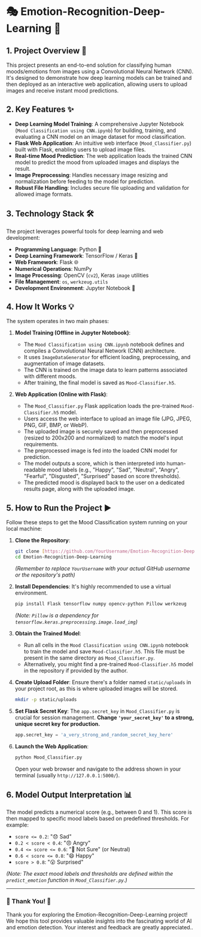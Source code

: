 # 🎭 Emotion-Recognition-Deep-Learning 🧠

## 1. Project Overview 🌟

This project presents an end-to-end solution for classifying human moods/emotions from images using a Convolutional Neural Network (CNN). It's designed to demonstrate how deep learning models can be trained and then deployed as an interactive web application, allowing users to upload images and receive instant mood predictions.

## 2. Key Features ✨

* **Deep Learning Model Training**: A comprehensive Jupyter Notebook (`Mood Classification using CNN.ipynb`) for building, training, and evaluating a CNN model on an image dataset for mood classification.
* **Flask Web Application**: An intuitive web interface (`Mood_Classifier.py`) built with Flask, enabling users to upload image files.
* **Real-time Mood Prediction**: The web application loads the trained CNN model to predict the mood from uploaded images and displays the result.
* **Image Preprocessing**: Handles necessary image resizing and normalization before feeding to the model for prediction.
* **Robust File Handling**: Includes secure file uploading and validation for allowed image formats.

## 3. Technology Stack 🛠️

The project leverages powerful tools for deep learning and web development:

* **Programming Language**: Python 🐍
* **Deep Learning Framework**: TensorFlow / Keras 🧠
* **Web Framework**: Flask 🌐
* **Numerical Operations**: NumPy
* **Image Processing**: OpenCV (`cv2`), Keras `image` utilities
* **File Management**: `os`, `werkzeug.utils`
* **Development Environment**: Jupyter Notebook 📓

## 4. How It Works 💡

The system operates in two main phases:

1.  **Model Training (Offline in Jupyter Notebook)**:
    * The `Mood Classification using CNN.ipynb` notebook defines and compiles a Convolutional Neural Network (CNN) architecture.
    * It uses `ImageDataGenerator` for efficient loading, preprocessing, and augmentation of image datasets.
    * The CNN is trained on the image data to learn patterns associated with different moods.
    * After training, the final model is saved as `Mood-Classifier.h5`.

2.  **Web Application (Online with Flask)**:
    * The `Mood_Classifier.py` Flask application loads the pre-trained `Mood-Classifier.h5` model.
    * Users access the web interface to upload an image file (JPG, JPEG, PNG, GIF, BMP, or WebP).
    * The uploaded image is securely saved and then preprocessed (resized to 200x200 and normalized) to match the model's input requirements.
    * The preprocessed image is fed into the loaded CNN model for prediction.
    * The model outputs a score, which is then interpreted into human-readable mood labels (e.g., "Happy", "Sad", "Neutral", "Angry", "Fearful", "Disgusted", "Surprised" based on score thresholds).
    * The predicted mood is displayed back to the user on a dedicated results page, along with the uploaded image.

## 5. How to Run the Project ▶️

Follow these steps to get the Mood Classification system running on your local machine:

1.  **Clone the Repository**:
    ```bash
    git clone [https://github.com/YourUsername/Emotion-Recognition-Deep-Learning.git](https://github.com/YourUsername/Emotion-Recognition-Deep-Learning.git)
    cd Emotion-Recognition-Deep-Learning
    ```
    *(Remember to replace `YourUsername` with your actual GitHub username or the repository's path)*

2.  **Install Dependencies**:
    It's highly recommended to use a virtual environment.
    ```bash
    pip install Flask tensorflow numpy opencv-python Pillow werkzeug
    ```
    *(Note: `Pillow` is a dependency for `tensorflow.keras.preprocessing.image.load_img`)*

3.  **Obtain the Trained Model**:
    * Run all cells in the `Mood Classification using CNN.ipynb` notebook to train the model and save `Mood-Classifier.h5`. This file must be present in the same directory as `Mood_Classifier.py`.
    * Alternatively, you might find a pre-trained `Mood-Classifier.h5` model in the repository if provided by the author.

4.  **Create Upload Folder**:
    Ensure there's a folder named `static/uploads` in your project root, as this is where uploaded images will be stored.
    ```bash
    mkdir -p static/uploads
    ```

5.  **Set Flask Secret Key**:
    The `app.secret_key` in `Mood_Classifier.py` is crucial for session management. **Change `'your_secret_key'` to a strong, unique secret key for production.**
    ```python
    app.secret_key = 'a_very_strong_and_random_secret_key_here'
    ```

6.  **Launch the Web Application**:
    ```bash
    python Mood_Classifier.py
    ```
    Open your web browser and navigate to the address shown in your terminal (usually `http://127.0.0.1:5000/`).

## 6. Model Output Interpretation 📊

The model predicts a numerical score (e.g., between 0 and 1). This score is then mapped to specific mood labels based on predefined thresholds. For example:

* `score <= 0.2`: "😞 Sad"
* `0.2 < score < 0.4`: "😠 Angry"
* `0.4 <= score <= 0.6`: "🤔 Not Sure" (or Neutral)
* `0.6 < score <= 0.8`: "😄 Happy"
* `score > 0.8`: "😮 Surprised"

*(Note: The exact mood labels and thresholds are defined within the `predict_emotion` function in `Mood_Classifier.py`.)*

---

### 🙏 Thank You! 🙏

Thank you for exploring the Emotion-Recognition-Deep-Learning project! We hope this tool provides valuable insights into the fascinating world of AI and emotion detection. Your interest and feedback are greatly appreciated..
